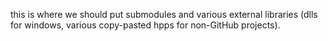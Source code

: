 this is where we should put submodules and various external libraries (dlls for windows, various copy-pasted hpps for non-GitHub projects).